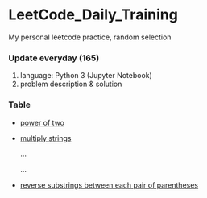 # LeetCode_Daily_Training
My personal leetcode practice, random selection
### Update everyday (165)
1) language: Python 3 (Jupyter Notebook)
2) problem description & solution 
### Table
* [power of two](https://github.com/xlyue92/LeetCode_Daily_Training/blob/master/%20power%20of%20two.ipynb)
* [multiply strings](https://github.com/xlyue92/LeetCode_Daily_Training/blob/master/multiply%20strings.ipynb)

     ...
     
     ...
   
* [reverse substrings between each pair of parentheses](https://github.com/xlyue92/LeetCode_Daily_Training/blob/master/reverse%20substrings%20between%20each%20pair%20of%20parentheses.ipynb)



<!--
如果你再给我一个机会，
我以后会养你的，所有的钱都我出，
你的工资你自己存着就好
然后我每个月都会把工资上交给你，只留10刀零花钱
我会帮你打扫房间做饭等等……

-->
